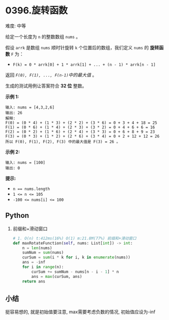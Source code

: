 # 0396.旋转函数

难度: 中等

给定一个长度为 `n` 的整数数组 `nums` 。

假设 `arrk` 是数组 `nums` 顺时针旋转 `k` 个位置后的数组，我们定义 `nums` 的 **旋转函数** `F` 为：

- `F(k) = 0 * arrk[0] + 1 * arrk[1] + ... + (n - 1) * arrk[n - 1]`

返回 *`F(0), F(1), ..., F(n-1)`中的最大值* 。

生成的测试用例让答案符合 **32 位** 整数。

 

**示例 1:**

```
输入: nums = [4,3,2,6]
输出: 26
解释:
F(0) = (0 * 4) + (1 * 3) + (2 * 2) + (3 * 6) = 0 + 3 + 4 + 18 = 25
F(1) = (0 * 6) + (1 * 4) + (2 * 3) + (3 * 2) = 0 + 4 + 6 + 6 = 16
F(2) = (0 * 2) + (1 * 6) + (2 * 4) + (3 * 3) = 0 + 6 + 8 + 9 = 23
F(3) = (0 * 3) + (1 * 2) + (2 * 6) + (3 * 4) = 0 + 2 + 12 + 12 = 26
所以 F(0), F(1), F(2), F(3) 中的最大值是 F(3) = 26 。
```

**示例 2:**

```
输入: nums = [100]
输出: 0
```

 

**提示:**

- `n == nums.length`
- `1 <= n <= 105`
- `-100 <= nums[i] <= 100`

 

## Python

1. 前缀和+滑动窗口

   ```python
   # 1. O(n) t:412ms(16%) O(1) m:21.8M(77%) 前缀和+滑动窗口
   def maxRotateFunction(self, nums: List[int]) -> int:
       n = len(nums)
       sumNum = sum(nums)
       curSum = sum(i * k for i, k in enumerate(nums))
       ans = -inf
       for i in range(n):
           curSum += sumNum - nums[n - i - 1] * n
           ans = max(curSum, ans)
       return ans
   ```

## 小结

挺容易想的, 就是初始值要注意, max需要考虑负数的情况, 初始值应设为-inf